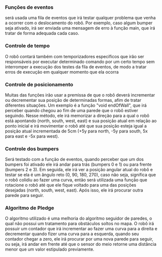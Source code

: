 ### Funções de eventos
será usada uma fila de eventos que irá testar qualquer problema que venha a ocorrer com o deslocamento do robô. Por exemplo, caso algum bumper seja ativado, irá ser enviada uma mensagem de erro à função main, que irá tratar de forma adequada cada caso. 
### Controle de tempo 
O robô contará também com temporizadores específicos que irão ser responsáveis por executar determinado comando por um certo tempo sem interromper a execução dos testes da fila de eventos, de modo a tratar erros de execução em qualquer momento que ela ocorra
### Controle de posicionamento
Muitas das funções irão usar a premissa de que o robô deverá incrementar ou decrementar sua posição de determinadas formas, afim de tratar diferentes situações. Um exemplo é a função "void endOfWall", que irá perceber quando chegou ao fim de uma parede que o robô estiver seguindo. Nesse método, ele irá memorizar a direção para a qual o robô está apontando (north, south, west, east) e sua posição atual em relação ao ponto inicial e irá movimentar o robô até que sua posição esteja igual a posição atual incrementada de 5cm (+5y para north, -5y para south, 5x para east e -5x para west).
### Controle dos bumpers
Será testado com a função de eventos, quando perceber que um dos bumpers foi ativado ele irá andar para trás (bumpers 0 e 1) ou para frente (bumpers 2 e 3). Em seguida, ele irá ver a posição angular atual do robô e testar se ela é um ângulo reto (0, 90, 180, 270), caso não seja, significa que o robô colidiu ao fazer uma curva, então será utilizada uma função que rotacione o robô até que ele fique voltado para uma das posições desejadas (north, south, west, east). Após isso, ele irá procurar outra parede para seguir.
### Algoritmo de Pledge
O algoritmo utilizado é uma melhoria do algoritmo seguidor de paredes, o qual não possui um tratamento para obstáculos soltos no mapa. O robô irá possuir um contador que irá incrementar ao fazer uma curva para a direita e decrementar quando fizer uma curva para a esquerda, quando seu contador chegar a zero, ele irá procurar por uma nova parede para seguir, ou seja, irá andar em frente até que o sensor do meio retorne uma distância menor que um valor estipulado previamente.